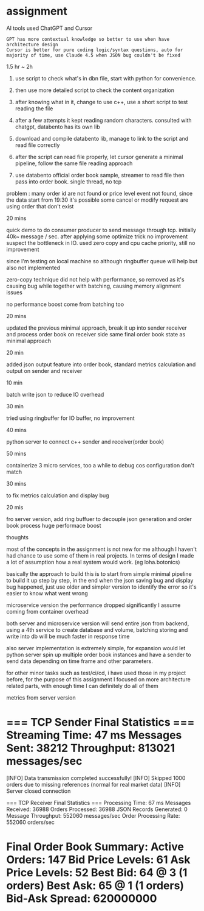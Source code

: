 # assignment

AI tools used
    ChatGPT and Cursor

    GPT has more contextual knowledge so better to use when have architecture design 
    Cursor is better for pure coding logic/syntax questions, auto for majority of time, use Claude 4.5 when JSON bug couldn't be fixed

1.5 hr ~ 2h

1. use script to check what's in dbn file, start with python for convenience. 

2. then use more detailed script to check the content organization

3. after knowing what in it, change to use c++, use a short script to test reading the file 

4. after a few attempts it kept reading random characters. consulted with chatgpt, databento has its own lib

5. download and compile databento lib, manage to link to the script and read file correctly

6. after the script can read file properly, let cursor generate a minimal pipeline, follow the same file reading approach

7. use databento official order book sample, streamer to read file then pass into order book. single thread, no tcp

problem : many order id are not found or price level event not found, since the data start from 19:30 it's possible some cancel or modify request are using order that don't exist


20 mins

quick demo to do consumer producer to send message through tcp. initially 40k~ message / sec. after applying some optimize trick no improvement
suspect the bottleneck in IO. used zero copy and cpu cache priority, still no improvement

since I'm testing on local machine so although ringbuffer queue will help but also not implemented

zero-copy technique did not help with performance, so removed as it's causing bug while together with batching, causing memory alignment issues

no performance boost come from batching too

20 mins

updated the previous minimal approach, break it up into sender receiver and process order book on receiver side same final order book state as minimal approach

20 min 

added json output feature into order book, standard metrics calculation and output on sender and receiver

10 min

batch write json to reduce IO overhead

30 min 

tried using ringbuffer for IO buffer, no improvement

40 mins

python server to connect c++ sender and receiver(order book)

50 mins

containerize 3 micro services, too a while to debug cos configuration don't match

30 mins

to fix metrics calculation and display bug

20 mis

fro server version, add ring buffuer to decouple json generation and order book process
huge performace boost




thoughts

most of the concepts in the assignment is not new for me although I haven't had chance to use some of them in real projects. In terms of design I made a lot of assumption how a real system would work. (eg loha.botonics)

basically the approach to build this is to start from simple minimal pipeline to build it up step by step, in the end when the json saving bug and display bug happened, just use older and simpler version to identify the error so it's easier to know what went wrong

microservice version the performance dropped significantly I assume coming from container overhead

both server and microservice version will send entire json from backend, using a 4th service to create database and volume, batching storing and write into db will be much faster in response time

also server implementation is extremely simple, for expansion would let python server spin up multiple order book instances and have a sender to send data depending on time frame and other parameters.

for other minor tasks such as test/ci/cd, i have used those in my project before, for the purpose of this assignment I focused on more architecture related parts, with enough time I can definitely do all of them


metrics from server version

=== TCP Sender Final Statistics ===
Streaming Time: 47 ms
Messages Sent: 38212
Throughput: 813021 messages/sec
===================================
[INFO] Data transmission completed successfully!
[INFO] Skipped 1000 orders due to missing references (normal for real market data)
[INFO] Server closed connection

=== TCP Receiver Final Statistics ===
Processing Time: 67 ms
Messages Received: 36988
Orders Processed: 36988
JSON Records Generated: 0
Message Throughput: 552060 messages/sec
Order Processing Rate: 552060 orders/sec

Final Order Book Summary:
  Active Orders: 147
  Bid Price Levels: 61
  Ask Price Levels: 52
  Best Bid: 64 @ 3 (1 orders)
  Best Ask: 65 @ 1 (1 orders)
  Bid-Ask Spread: 620000000
=====================================
